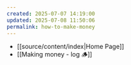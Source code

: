 ```yaml
---
created: 2025-07-07 14:19:00
updated: 2025-07-08 11:50:06
permalink: how-to-make-money
---
```

- [[source/content/index|Home Page]]
- [[Making money - log 🪵]]
